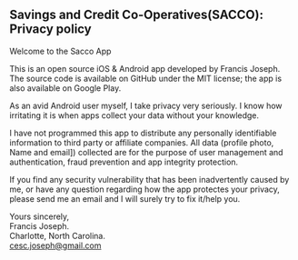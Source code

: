 ## Savings and Credit Co-Operatives(SACCO): Privacy policy

Welcome to the Sacco App

This is an open source iOS & Android app developed by Francis Joseph. The source code is available on GitHub under the MIT license; the app is also available on Google Play.

As an avid Android user myself, I take privacy very seriously.
I know how irritating it is when apps collect your data without your knowledge.

I have not programmed this app to distribute any personally identifiable information to third party or affiliate companies. All data (profile photo, Name and email]) collected are for the purpose of user management and authentication, fraud prevention and app integrity protection.

If you find any security vulnerability that has been inadvertently caused by me, or have any question regarding how the app protectes your privacy, please send me an email and I will surely try to fix it/help you.

Yours sincerely,  
Francis Joseph.  
Charlotte, North Carolina.  
cesc.joseph@gmail.com
